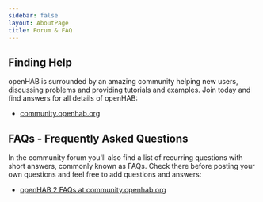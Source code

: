 ```yaml
---
sidebar: false
layout: AboutPage
title: Forum & FAQ
---
```


## Finding Help

openHAB is surrounded by an amazing community helping new users, discussing problems and providing tutorials and examples.
Join today and find answers for all details of openHAB:

* [community.openhab.org](https://community.openhab.org)


## FAQs - Frequently Asked Questions

In the community forum you'll also find a list of recurring questions with short answers, commonly known as FAQs.
Check there before posting your own questions and feel free to add questions and answers:

* [openHAB 2 FAQs at community.openhab.org](https://community.openhab.org/t/frequently-asked-questions/17727)
